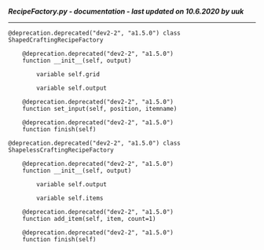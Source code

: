 ***RecipeFactory.py - documentation - last updated on 10.6.2020 by uuk***
___

    @deprecation.deprecated("dev2-2", "a1.5.0") class ShapedCraftingRecipeFactory

        @deprecation.deprecated("dev2-2", "a1.5.0")
        function __init__(self, output)

            variable self.grid

            variable self.output

        @deprecation.deprecated("dev2-2", "a1.5.0")
        function set_input(self, position, itemname)

        @deprecation.deprecated("dev2-2", "a1.5.0")
        function finish(self)

    @deprecation.deprecated("dev2-2", "a1.5.0") class ShapelessCraftingRecipeFactory

        @deprecation.deprecated("dev2-2", "a1.5.0")
        function __init__(self, output)

            variable self.output

            variable self.items

        @deprecation.deprecated("dev2-2", "a1.5.0")
        function add_item(self, item, count=1)

        @deprecation.deprecated("dev2-2", "a1.5.0")
        function finish(self)